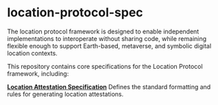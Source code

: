 # location-protocol-spec

The location protocol framework is designed to enable independent implementations to interoperate without sharing code, while remaining flexible enough to support Earth-based, metaverse, and symbolic digital location contexts.

This repository contains core specifications for the Location Protocol framework, including:

[**Location Attestation Specification**](./loccation-attestation-spec/) Defines the standard formatting and rules for generating location attestations.
